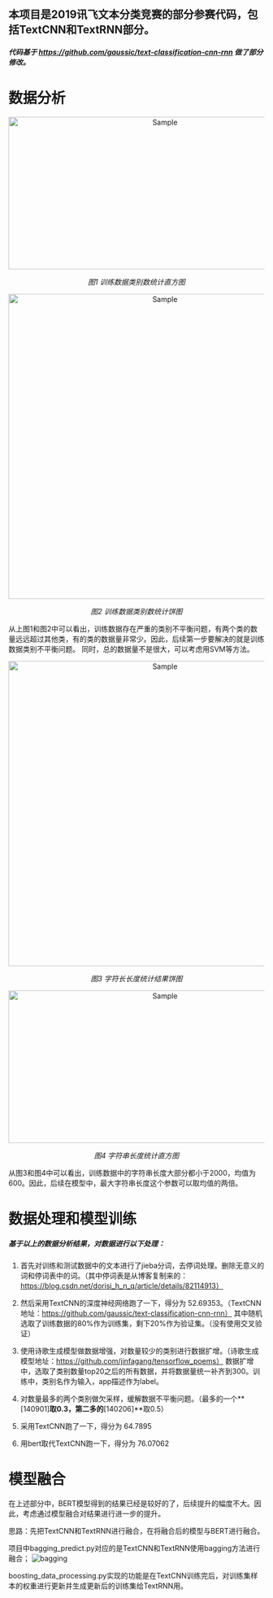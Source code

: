 ## 本项目是2019讯飞文本分类竞赛的部分参赛代码，包括TextCNN和TextRNN部分。
##### 代码基于 https://github.com/gaussic/text-classification-cnn-rnn 做了部分修改。

# 数据分析
<p align="center">
	<img src="https://www.showdoc.cc/server/api/common/visitfile/sign/eec56ce82c8bddef3afd1bdfc481bdab?showdoc=.jpg" alt="Sample"  width="600" height="300">
	<p align="center">
		<em>图1 训练数据类别数统计直方图</em>
	</p>
</p>

<p align="center">
	<img src="https://www.showdoc.cc/server/api/common/visitfile/sign/f830fcc1cc732f500e1f84046640ae8f?showdoc=.jpg" alt="Sample"  width="600" height="600">
	<p align="center">
		<em>图2 训练数据类别数统计饼图</em>
	</p>
</p>

从上图1和图2中可以看出，训练数据存在严重的类别不平衡问题，有两个类的数量远远超过其他类，有的类的数据量非常少。因此，后续第一步要解决的就是训练数据类别不平衡问题。
同时，总的数据量不是很大，可以考虑用SVM等方法。

<p align="center">
	<img src="https://www.showdoc.cc/server/api/common/visitfile/sign/0df210cadf10987d68d51eebd5201d28?showdoc=.jpg" alt="Sample"  width="600" height="600">
	<p align="center">
		<em>图3 字符长长度统计结果饼图</em>
	</p>
</p>

<p align="center">
	<img src="https://www.showdoc.cc/server/api/common/visitfile/sign/e3a9acb16837056192b04efb10e3e4fa?showdoc=.jpg" alt="Sample"  width="600" height="300">
	<p align="center">
		<em>图4 字符串长度统计直方图</em>
	</p>
</p>

从图3和图4中可以看出，训练数据中的字符串长度大部分都小于2000，均值为600。因此，后续在模型中，最大字符串长度这个参数可以取均值的两倍。






# 数据处理和模型训练
##### 基于以上的数据分析结果，对数据进行以下处理：
1. 首先对训练和测试数据中的文本进行了jieba分词，去停词处理。删除无意义的词和停词表中的词。（其中停词表是从博客复制来的：https://blog.csdn.net/dorisi_h_n_q/article/details/82114913）

2. 然后采用TextCNN的深度神经网络跑了一下，得分为 52.69353。（TextCNN地址：https://github.com/gaussic/text-classification-cnn-rnn）
其中随机选取了训练数据的80%作为训练集，剩下20%作为验证集。（没有使用交叉验证）

3. 使用诗歌生成模型做数据增强，对数量较少的类别进行数据扩增。（诗歌生成模型地址：https://github.com/jinfagang/tensorflow_poems）
数据扩增中，选取了类别数量top20之后的所有数据，并将数据量统一补齐到300。训练中，类别名作为输入，app描述作为label。

4. 对数量最多的两个类别做欠采样，缓解数据不平衡问题。（最多的一个**[140901]**取0.3，第二多的**[140206]**取0.5）

5. 采用TextCNN跑了一下，得分为 64.7895

6. 用bert取代TextCNN跑一下，得分为 76.07062

# 模型融合
在上述部分中，BERT模型得到的结果已经是较好的了，后续提升的幅度不大。因此，考虑通过模型融合对结果进行进一步的提升。

思路：先把TextCNN和TextRNN进行融合，在将融合后的模型与BERT进行融合。

项目中bagging_predict.py对应的是TextCNN和TextRNN使用bagging方法进行融合；
![bagging](https://www.showdoc.cc/server/api/common/visitfile/sign/2b0a9b123de902186a39c4a7b0fcc909?showdoc=.jpg "bagging")

boosting_data_processing.py实现的功能是在TextCNN训练完后，对训练集样本的权重进行更新并生成更新后的训练集给TextRNN用。
